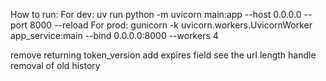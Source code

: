 How to run:
For dev:
uv run python -m uvicorn main:app --host 0.0.0.0 --port 8000 --reload
For prod:
gunicorn -k uvicorn.workers.UvicornWorker app_service:main --bind 0.0.0.0:8000 --workers 4

remove returning token_version 
add expires field
see the url length
handle removal of old history